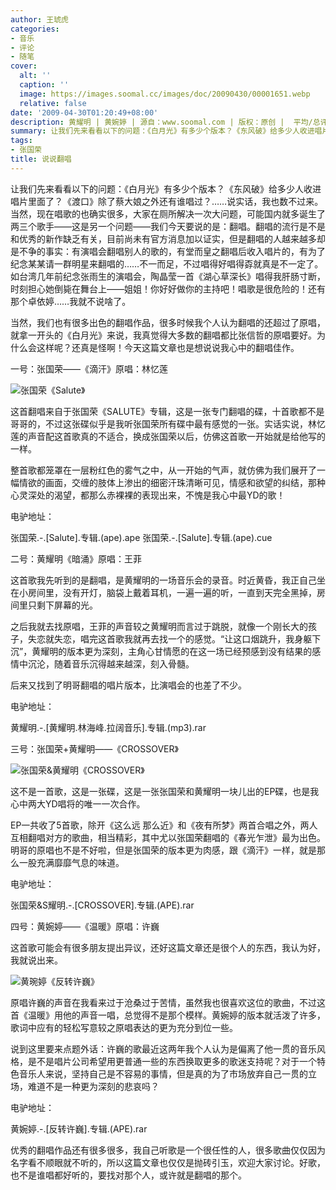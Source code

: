 ```yaml
---
author: 王琥虎
categories:
- 音乐
- 评论
- 随笔
cover:
  alt: ''
  caption: ''
  image: https://images.soomal.cc/images/doc/20090430/00001651.webp
  relative: false
date: '2009-04-30T01:20:49+08:00'
description: 黄耀明 | 黄婉婷 | 源自：www.soomal.com | 版权：原创 |  平均/总评分：09.40/141
summary: 让我们先来看看以下的问题：《白月光》有多少个版本？《东风破》给多少人收进唱片里面了？《渡口》除了蔡大娘之外还有谁唱过？……说实话，我也数不过来。当然，现在唱歌的也确实很多，大家在厕所解决一次大问题，可能国内就多诞生了两三个歌手――这是另一个问题――我们今天要说的是：翻唱。翻唱的流行是不是和优秀的新作缺乏有关，目前尚未有官方消息加以证实，但是翻唱的人越来越多却是不争的事实：有演唱会翻唱别人的歌的，有堂而皇之翻唱后收入唱片的，有为了纪念某某请一群明星来翻唱的……不一而足，不过唱得好唱得孬就真是不一定了。如台湾几年前纪念张雨生的演唱会，陶晶莹一首《湖心草深长》唱得我肝肠寸断，时刻担心她倒毙在舞台上――姐姐！你好好做你的主持吧！唱歌是很危险的！还有那个卓依婷……我就不说啥了。
tags:
- 张国荣
title: 说说翻唱
---
```


让我们先来看看以下的问题：《白月光》有多少个版本？《东风破》给多少人收进唱片里面了？《渡口》除了蔡大娘之外还有谁唱过？……说实话，我也数不过来。当然，现在唱歌的也确实很多，大家在厕所解决一次大问题，可能国内就多诞生了两三个歌手――这是另一个问题――我们今天要说的是：翻唱。翻唱的流行是不是和优秀的新作缺乏有关，目前尚未有官方消息加以证实，但是翻唱的人越来越多却是不争的事实：有演唱会翻唱别人的歌的，有堂而皇之翻唱后收入唱片的，有为了纪念某某请一群明星来翻唱的……不一而足，不过唱得好唱得孬就真是不一定了。如台湾几年前纪念张雨生的演唱会，陶晶莹一首《湖心草深长》唱得我肝肠寸断，时刻担心她倒毙在舞台上――姐姐！你好好做你的主持吧！唱歌是很危险的！还有那个卓依婷……我就不说啥了。



当然，我们也有很多出色的翻唱作品，很多时候我个人认为翻唱的还超过了原唱，就拿一开头的《白月光》来说，我真觉得大多数的翻唱都比张信哲的原唱要好。为什么会这样呢？还真是怪啊！今天这篇文章也是想说说我心中的翻唱佳作。



一号：张国荣――《滴汗》原唱：林忆莲



![张国荣《Salute》](https://images.soomal.cc/images/doc/20090430/00001653.webp)



这首翻唱来自于张国荣《SALUTE》专辑，这是一张专门翻唱的碟，十首歌都不是哥哥的，不过这张碟似乎是我听张国荣所有碟中最有感觉的一张。实话实说，林忆莲的声音配这首歌真的不适合，换成张国荣以后，仿佛这首歌一开始就是给他写的一样。



整首歌都笼罩在一层粉红色的雾气之中，从一开始的气声，就仿佛为我们展开了一幅情欲的画面，交缠的肢体上渗出的细密汗珠清晰可见，情感和欲望的纠结，那种心灵深处的渴望，都那么赤裸裸的表现出来，不愧是我心中最YD的歌！



电驴地址：



张国荣.-.[Salute].专辑.(ape).ape
张国荣.-.[Salute].专辑.(ape).cue



二号：黄耀明《暗涌》原唱：王菲



这首歌我先听到的是翻唱，是黄耀明的一场音乐会的录音。时近黄昏，我正自己坐在小房间里，没有开灯，脑袋上戴着耳机，一遍一遍的听，一直到天完全黑掉，房间里只剩下屏幕的光。



之后我就去找原唱，王菲的声音较之黄耀明而言过于跳脱，就像一个刚长大的孩子，失恋就失恋，唱完这首歌我就再去找一个的感觉。“让这口烟跳升，我身躯下沉”，黄耀明的版本更为深刻，主角心甘情愿的在这一场已经预感到没有结果的感情中沉沦，随着音乐沉得越来越深，刻入骨髓。



后来又找到了明哥翻唱的唱片版本，比演唱会的也差了不少。



电驴地址：



黄耀明.-.[黄耀明.林海峰.拉阔音乐].专辑.(mp3).rar



三号：张国荣+黄耀明――《CROSSOVER》



![张国荣&黄耀明《CROSSOVER》](https://images.soomal.cc/images/doc/20090430/00001651.webp)



这不是一首歌，这是一张碟，这是一张张国荣和黄耀明一块儿出的EP碟，也是我心中两大YD唱将的唯一一次合作。



EP一共收了5首歌，除开《这么远 那么近》和《夜有所梦》两首合唱之外，两人互相翻唱对方的歌曲，相当精彩，其中尤以张国荣翻唱的《春光乍泄》最为出色。明哥的原唱也不是不好啦，但是张国荣的版本更为肉感，跟《滴汗》一样，就是那么一股充满靡靡气息的味道。



电驴地址：



张国荣&S耀明.-.[CROSSOVER].专辑.(APE).rar



四号：黄婉婷――《温暖》原唱：许巍



这首歌可能会有很多朋友提出异议，还好这篇文章还是很个人的东西，我认为好，我就说出来。



![黄琬婷《反转许巍》](https://images.soomal.cc/images/doc/20090430/00001652.webp)



原唱许巍的声音在我看来过于沧桑过于苦情，虽然我也很喜欢这位的歌曲，不过这首《温暖》用他的声音一唱，总觉得不是那个模样。黄婉婷的版本就活泼了许多，歌词中应有的轻松写意较之原唱表达的更为充分到位一些。



说到这里要来点题外话：许巍的歌最近这两年我个人认为是偏离了他一贯的音乐风格，是不是唱片公司希望用更普通一些的东西换取更多的歌迷支持呢？对于一个特色音乐人来说，坚持自己是不容易的事情，但是真的为了市场放弃自己一贯的立场，难道不是一种更为深刻的悲哀吗？



电驴地址：



黄婉婷.-.[反转许巍].专辑.(APE).rar



优秀的翻唱作品还有很多很多，我自己听歌是一个很任性的人，很多歌曲仅仅因为名字看不顺眼就不听的，所以这篇文章也仅仅是抛砖引玉，欢迎大家讨论。好歌，也不是谁唱都好听的，要找对那个人，或许就是翻唱的那个。